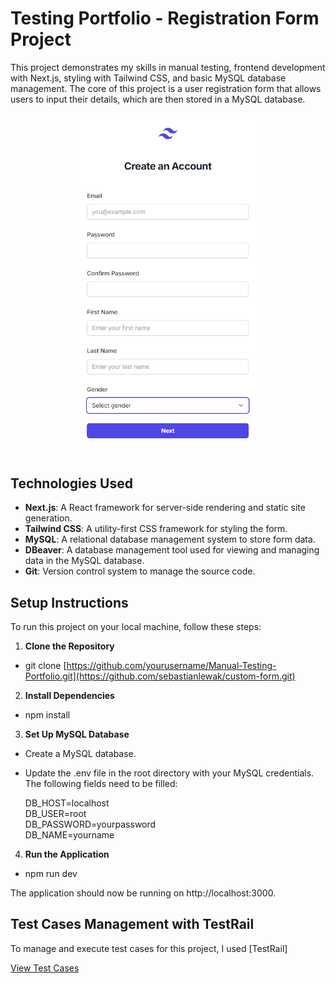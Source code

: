 # Testing Portfolio - Registration Form Project

This project demonstrates my skills in manual testing, frontend development with Next.js, styling with Tailwind CSS, and basic MySQL database management. The core of this project is a user registration form that allows users to input their details, which are then stored in a MySQL database.

<p align="center">
<img src="https://raw.githubusercontent.com/sebastianlewak/custom-form/main/Register%20Form/registration_form.png" alt="Opis obrazka" style="width:300px;">
</p>


## Technologies Used
- **Next.js**: A React framework for server-side rendering and static site generation.
- **Tailwind CSS**: A utility-first CSS framework for styling the form.
- **MySQL**: A relational database management system to store form data.
- **DBeaver**: A database management tool used for viewing and managing data in the MySQL database.
- **Git**: Version control system to manage the source code.

## Setup Instructions

To run this project on your local machine, follow these steps:

1. **Clone the Repository**
   
  - git clone [https://github.com/yourusername/Manual-Testing-Portfolio.git](https://github.com/sebastianlewak/custom-form.git)


2. **Install Dependencies**

  - npm install

3.  **Set Up MySQL Database**
   
  - Create a MySQL database.
  - Update the .env file in the root directory with your MySQL credentials. The following fields need to be filled:

    DB_HOST=localhost  
    DB_USER=root  
    DB_PASSWORD=yourpassword  
    DB_NAME=yourname  

4. **Run the Application**

  - npm run dev

The application should now be running on http://localhost:3000.



## Test Cases Management with TestRail

To manage and execute test cases for this project, I used [TestRail]

<a href="" target="_blank">View Test Cases</a>
